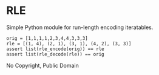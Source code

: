 # RLE

Simple Python module for run-length encoding iteratables.

    orig = [1,1,1,1,2,3,4,4,3,3,3]
    rle = [(1, 4), (2, 1), (3, 1), (4, 2), (3, 3)]
    assert list(rle_encode(orig)) == rle
    assert list(rle_decode(rle)) == orig

No Copyright, Public Domain
